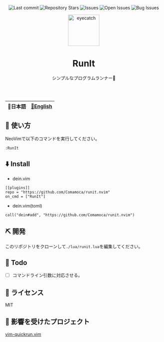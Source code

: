 <div align="center">

![Last commit](https://img.shields.io/github/last-commit/Comamoca/baserepo?style=flat-square)
![Repository Stars](https://img.shields.io/github/stars/Comamoca/baserepo?style=flat-square)
![Issues](https://img.shields.io/github/issues/Comamoca/baserepo?style=flat-square)
![Open Issues](https://img.shields.io/github/issues-raw/Comamoca/baserepo?style=flat-square)
![Bug Issues](https://img.shields.io/github/issues/Comamoca/baserepo/bug?style=flat-square)

<img src="https://emoji2svg.deno.dev/api/🦊" alt="eyecatch" height="100">

# RunIt

シンプルなプログラムランナー🚀

<br>
<br>

</div>

<table>
  <thead>
    <tr>
      <th style="text-align:center">🍡日本語</th>
      <th style="text-align:center"><a href="README.md">🍔English</a></th>
    </tr>
  </thead>
</table>

<div align="center">

</div>

## 🚀 使い方

NeoVimで以下のコマンドを実行してください。

```
:RunIt
```
## ⬇️  Install

- dein.vim

```
[[plugins]]
repo = "https://github.com/Comamoca/runit.nvim"
on_cmd = ["RunIt"]
```

- dein.vim(toml)

```
call("dein#add", "https://github.com/Comamoca/runit.nvim")
```

## ⛏️   開発

このリポジトリをクローンして`./lua/runit.lua`を編集してください。

## 📝 Todo

- [ ] コマンドライン引数に対応させる。

## 📜 ライセンス

MIT

## 👏 影響を受けたプロジェクト

[vim-quickrun.vim](https://github.com/thinca/vim-quickrun)
